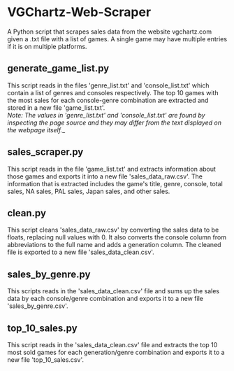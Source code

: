 # VGChartz-Web-Scraper
A Python script that scrapes sales data from the website vgchartz.com given a .txt file with a list of games. A single game may have multiple entries if it is on multiple platforms.

## generate_game_list.py
This script reads in the files 'genre_list.txt' and 'console_list.txt' which contain a list of genres and consoles respectively. The top 10 games with the most sales for each console-genre combination are extracted and stored in a new file 'game_list.txt'. \
_Note: The values in 'genre_list.txt' and 'console_list.txt' are found by inspecting the page source and they may differ from the text displayed on the webpage itself.__

## sales_scraper.py
This script reads in the file 'game_list.txt' and extracts information about those games and exports it into a new file 'sales_data_raw.csv'. The information that is extracted includes the game's title, genre, console, total sales, NA sales, PAL sales, Japan sales, and other sales.

## clean.py
This script cleans 'sales_data_raw.csv' by converting the sales data to be floats, replacing null values with 0. It also converts the console column from abbreviations to the full name and adds a generation column. The cleaned file is exported to a new file 'sales_data_clean.csv'.

## sales_by_genre.py
This scripts reads in the 'sales_data_clean.csv' file and sums up the sales data by each console/genre combination and exports it to a new file 'sales_by_genre.csv'.

## top_10_sales.py
This script reads in the 'sales_data_clean.csv' file and extracts the top 10 most sold games for each generation/genre combination and exports it to a new file 'top_10_sales.csv'.